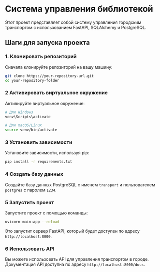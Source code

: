 # Система управления библиотекой

Этот проект представляет собой систему управления городским транспортом с использованием FastAPI, SQLAlchemy и PostgreSQL.

## Шаги для запуска проекта

### 1. Клонировать репозиторий

Сначала клонируйте репозиторий на вашу машину:

```bash
git clone https://your-repository-url.git
cd your-repository-folder
```

### 2 Активировать виртуальное окружение

Активируйте виртуальное окружение:

```bash
# Для Windows
venv\Scripts\activate

# Для macOS/Linux
source venv/bin/activate
```

### 3 Установить зависимости

Установите зависимости, используя pip:

```bash
pip install -r requirements.txt
```

### 4 Создать базу данных

Создайте базу данных PostgreSQL с именем `transport` и пользователем `postgres` с паролем `1234`.

### 5 Запустить проект

Запустите проект с помощью команды:

```bash
uvicorn main:app --reload
```

Это запустит сервер FastAPI, который будет доступен по адресу `http://localhost:8000`.

### 6 Использовать API

Вы можете использовать API для управления транспортом в городе. Документация API доступна по адресу `http://localhost:8000/docs`.

